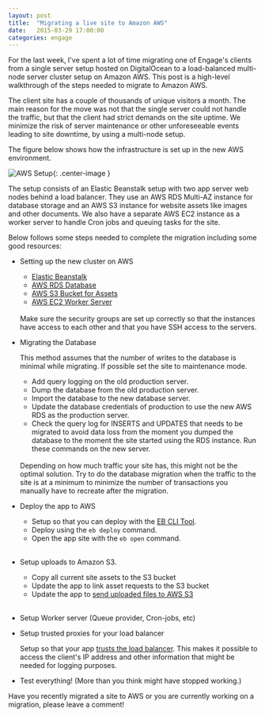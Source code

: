 ```yaml
---
layout: post
title:  "Migrating a live site to Amazon AWS"
date:   2015-03-29 17:00:00
categories: engage
---
```


For the last week, I've spent a lot of time migrating one of Engage's clients from a single server setup hosted on DigitalOcean to a load-balanced multi-node server cluster setup on Amazon AWS. This post is a high-level walkthrough of the steps needed to migrate to Amazon AWS.

The client site has a couple of thousands of unique visitors a month. The main reason for the move was not that the single server could not handle the traffic, but that the client had strict demands on the site uptime. We minimize the risk of server maintenance or other unforeseeable events leading to site downtime, by using a multi-node setup.

The figure below shows how the infrastructure is set up in the new AWS environment.

![AWS Setup]({{site.url}}/assets/AWS_setup.png){: .center-image }

The setup consists of an Elastic Beanstalk setup with two app server web nodes behind a load balancer. They use an AWS RDS Multi-AZ instance for database storage and an AWS S3 instance for website assets like images and other documents. We also have a separate AWS EC2 instance as a worker server to handle Cron jobs and queuing tasks for the site.

Below follows some steps needed to complete the migration including some good resources:

- Setting up the new cluster on AWS
	- [Elastic Beanstalk](http://docs.aws.amazon.com/elasticbeanstalk/latest/dg/GettingStarted.Walkthrough.html)
	- [AWS RDS Database](http://docs.aws.amazon.com/AmazonRDS/latest/UserGuide/CHAP_GettingStarted.CreatingConnecting.MySQL.html)
	- [AWS S3 Bucket for Assets](http://docs.aws.amazon.com/AmazonS3/latest/gsg/CreatingABucket.html)
	- [AWS EC2 Worker Server](http://docs.aws.amazon.com/AWSEC2/latest/UserGuide/ec2-launch-instance_linux.html)

	<br />
	Make sure the security groups are set up correctly so that the instances have access to each other and that you have SSH access to the servers.

- Migrating the Database

	This method assumes that the number of writes to the database is minimal while migrating. If possible set the site to maintenance mode.

	- Add query logging on the old production server.
	- Dump the database from the old production server.
	- Import the database to the new database server.
	- Update the database credentials of production to use the new AWS RDS as the production server.
	- Check the query log for INSERTS and UPDATES that needs to be migrated to avoid data loss from the moment you dumped the database to the moment the site started using the RDS instance. Run these commands on the new server.

	<br />
	Depending on how much traffic your site has, this might not be the optimal solution. Try to do the database migration when the traffic to the site is at a minimum to minimize the number of transactions you manually have to recreate after the migration.

- Deploy the app to AWS
	- Setup so that you can deploy with the [EB CLI Tool](http://docs.aws.amazon.com/elasticbeanstalk/latest/dg/create_deploy_PHP_eb.sdlc.html).
	- Deploy using the `eb deploy` command.
	- Open the app site with the `eb open` command.
	<br /><br />

- Setup uploads to Amazon S3.
	- Copy all current site assets to the S3 bucket
	- Update the app to link asset requests to the S3 bucket
	- Update the app to [send uploaded files to AWS S3](https://github.com/aws/aws-sdk-php)
	<br /><br />

- Setup Worker server (Queue provider, Cron-jobs, etc)

- Setup trusted proxies for your load balancer

	Setup so that your app [trusts the load balancer](http://fideloper.com/laravel-4-trusted-proxies). This makes it possible to access the client's IP address and other information that might be needed for logging purposes.

- Test everything! (More than you think might have stopped working.)

Have you recently migrated a site to AWS or you are currently working on a migration, please leave a comment!
